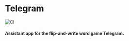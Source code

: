 # Telegram

![CI](https://github.com/RevolutionTech/telegram/actions/workflows/ci.yml/badge.svg)

#### Assistant app for the flip-and-write word game Telegram.
